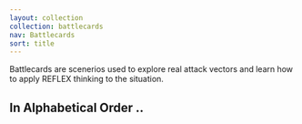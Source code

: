 ```yaml
---
layout: collection
collection: battlecards
nav: Battlecards
sort: title
---
```


Battlecards are scenerios used to explore real attack vectors and learn how to apply REFLEX thinking to the situation.

## In Alphabetical Order ..
